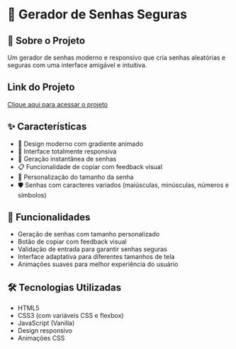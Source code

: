 # 🔐 Gerador de Senhas Seguras

## 📝 Sobre o Projeto
Um gerador de senhas moderno e responsivo que cria senhas aleatórias e seguras com uma interface amigável e intuitiva.

## Link do Projeto
[Clique aqui para acessar o projeto](https://projeto-gerador-de-senhas-eight.vercel.app/)

## ✨ Características
- 🎨 Design moderno com gradiente animado
- 📱 Interface totalmente responsiva
- 🔄 Geração instantânea de senhas
- 📋 Funcionalidade de copiar com feedback visual
- 🎯 Personalização do tamanho da senha
- 🛡️ Senhas com caracteres variados (maiúsculas, minúsculas, números e símbolos)

## 🎯 Funcionalidades
- Geração de senhas com tamanho personalizado
- Botão de copiar com feedback visual
- Validação de entrada para garantir senhas seguras
- Interface adaptativa para diferentes tamanhos de tela
- Animações suaves para melhor experiência do usuário

## 🛠️ Tecnologias Utilizadas
- HTML5
- CSS3 (com variáveis CSS e flexbox)
- JavaScript (Vanilla)
- Design responsivo
- Animações CSS
